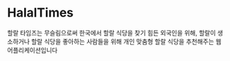 # HalalTimes
할랄 타임즈는 무슬림으로써 한국에서 할랄 식당을 찾기 힘든 외국인을 위해, 할랄이 생소하거나 할랄 식당을 좋아하는 사람들을 위해 개인 맞춤형 할랄 식당을 추천해주는 웹 어플리케이션입니다
